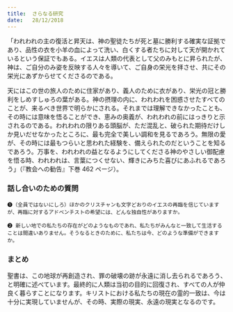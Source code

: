 ```yaml
---
title:  さらなる研究
date:   28/12/2018
---
```


「われわれの主の復活と昇天は、神の聖徒たちが死と墓に勝利する確実な証拠であり、品性の衣を小羊の血によって洗い、白くする者たちに対して天が開かれているという保証でもある。イエスは人類の代表として父のみもとに昇られたが、神は、ご自分のみ姿を反映する人々を導いて、ご自身の栄光を拝させ、共にその栄光にあずからせてくださるのである。

天にはこの世の旅人のために住家があり、義人のために衣があり、栄光の冠と勝利をしめすしゅろの葉がある。神の摂理の内に、われわれを困惑させたすべてのことが、来るべき世界で明らかにされる。それまでは理解できなかったことも、その時には意味を悟ることができ、恵みの奥義が、われわれの前にはっきりと示されるのである。われわれの限りある頭脳が、ただ混乱と、破られた期待だけしか見いだせなかったところに、最も完全で美しい調和を見るであろう。無限の愛が、その時には最もつらいと思われた経験を、備えられたのだということを知るであろう。万事を、われわれの益となるようにしてくださる神のやさしい御配慮を悟る時、われわれは、言葉につくせない、輝きにみちた喜びにあふれるであろう」（『教会への勧告』下巻 462 ページ）。

### 話し合いのための質問

`❶（全員ではないにしろ）ほかのクリスチャンも文字どおりのイエスの再臨を信じていますが、再臨に対するアドベンチストの希望には、どんな独自性がありますか。`

`❷ 新しい地での私たちの存在がどのようなものであれ、私たちがみんなと一致して生活することは間違いありません。そうなるときのために、私たちは今、どのような準備ができますか。`

### まとめ

聖書は、この地球が再創造され、罪の破壊の跡が永遠に消し去られるであろう、と明確に述べています。最終的に人類は当初の目的に回復され、すべての人が仲良く暮らすことになります。キリストにおける私たちの現在の霊的一致は、今は十分に実現していませんが、その時、実際の現実、永遠の現実となるのです。